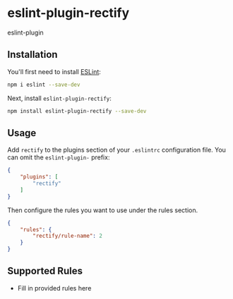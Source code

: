 # eslint-plugin-rectify

eslint-plugin

## Installation

You'll first need to install [ESLint](https://eslint.org/):

```sh
npm i eslint --save-dev
```

Next, install `eslint-plugin-rectify`:

```sh
npm install eslint-plugin-rectify --save-dev
```

## Usage

Add `rectify` to the plugins section of your `.eslintrc` configuration file. You can omit the `eslint-plugin-` prefix:

```json
{
    "plugins": [
        "rectify"
    ]
}
```


Then configure the rules you want to use under the rules section.

```json
{
    "rules": {
        "rectify/rule-name": 2
    }
}
```

## Supported Rules

* Fill in provided rules here


